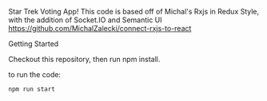 Star Trek Voting App!
This code is based off of Michal's Rxjs in Redux Style, with the addition of Socket.IO and Semantic UI
https://github.com/MichalZalecki/connect-rxjs-to-react


Getting Started

Checkout this repository, then run npm install.

to run the code:

```
npm run start

```


